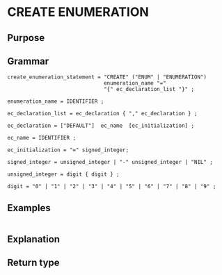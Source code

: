 # CREATE ENUMERATION

## Purpose

## Grammar

```
create_enumeration_statement = "CREATE" ("ENUM" | "ENUMERATION")
                               enumeration_name "=" 
                               "{" ec_declaration_list "}" ;

enumeration_name = IDENTIFIER ; 

ec_declaration_list = ec_declaration { "," ec_declaration } ;

ec_declaration = ["DEFAULT"]  ec_name  [ec_initialization] ;

ec_name = IDENTIFIER ; 

ec_initialization = "=" signed_integer; 

signed_integer = unsigned_integer | "-" unsigned_integer | "NIL" ; 

unsigned_integer = digit { digit } ;

digit = "0" | "1" | "2" | "3" | "4" | "5" | "6" | "7" | "8" | "9" ;

```

## Examples

```
```

## Explanation



## Return type



